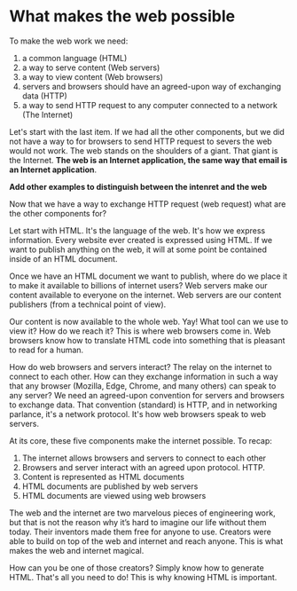 # What makes the web possible
To make the web work we need:

1. a common language (HTML)
2. a way to serve content (Web servers)
3. a way to view content (Web browsers)
4. servers and browsers should have an agreed-upon way of exchanging data (HTTP)
5. a way to send HTTP request to any computer connected to a network (The Internet)

Let's start with the last item. If we had all the other components, but we did not have a way to for browsers to send HTTP request to severs the web would not work. The web stands on the shoulders of a giant. That giant is the Internet. **The web is an Internet application, the same way that email is an Internet application**.

**Add other examples to distinguish between the intenret and the web**

Now that we have a way to exchange HTTP request (web request) what are the other components for?

Let start with HTML. It's the language of the web. It's how we express information. Every website ever created is expressed using HTML. If we want to publish anything on the web, it will at some point be contained inside of an HTML document.

Once we have an HTML document we want to publish, where do we place it to make it available to billions of internet users? Web servers make our content available to everyone on the internet. Web servers are our content publishers (from a technical point of view).

Our content is now available to the whole web. Yay! What tool can we use to view it? How do we reach it? This is where web browsers come in. Web browsers know how to translate HTML code into something that is pleasant to read for a human.

How do web browsers and servers interact? The relay on the internet to connect to each other. How can they exchange information in such a way that any browser (Mozilla, Edge, Chrome, and many others) can speak to any server? We need an agreed-upon convention for servers and browsers to exchange data. That convention (standard) is HTTP, and in networking parlance, it's a network protocol. It's how web browsers speak to web servers.

At its core, these five components make the internet possible. To recap:

1. The internet allows browsers and servers to connect to each other
2. Browsers and server interact with an agreed upon protocol. HTTP.
3. Content is represented as HTML documents
4. HTML documents are published by web servers
5. HTML documents are viewed using web browsers

The web and the internet are two marvelous pieces of engineering work, but that is not the reason why it’s hard to imagine our life without them today. Their inventors made them free for anyone to use. Creators were able to build on top of the web and internet and reach anyone. This is what makes the web and internet magical.

How can you be one of those creators? Simply know how to generate HTML. That's all you need to do! This is why knowing HTML is important.
